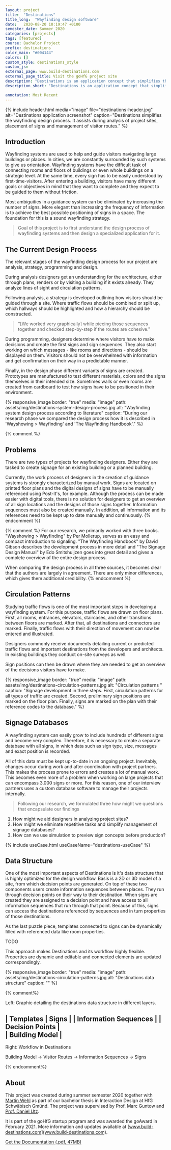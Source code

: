 ```yaml
---
layout: project
title:  "Destinations"
title_long:  "Wayfinding design software"
date:   2020-08-20 10:19:47 +0100
semester_date: Summer 2020
categories: [projects]
tags: [featured]
course: Bachelor Project
prefix: destinations
color_main: "#004144"
colors: []
custom_style: destinations_style
custom_js: 
external_page: www.build-destinations.com
external_page_title: Visit the goHfG project site
description: "Destinations is an application concept that simplifies the design process of wayfinding systems. Users can view a digital representation of a project site, visually plan visitor routes, sign placements and messages."
description_short: "Destinations is an application concept that simplifies the design process of wayfinding systems."

annotation: Most Recent
--- 
```


{% include header.html 
    media="image"
    file="destinations-header.jpg" 
    alt="Destinations application screenshot" 
    caption="Destinations simplifies the wayfinding design process. It assists during analysis of project sites, placement of signs and management of visitor routes." %}

## Introduction

Wayfinding systems are used to help and guide visitors navigating large buildings or places. In cities, we are constantly surrounded by such systems to give us orientation. Wayfinding systems have the difficult task of connecting rooms and floors of buildings or even whole buildings on a strategic level. At the same time, every sign has to be easily understood by first-time-visitors. After entering a building, visitors have many different goals or objectives in mind that they want to complete and they expect to be guided to them without friction. 

Most ambiguities in a guidance system can be eliminated by increasing the number of signs. More elegant than increasing the frequency of information is to achieve the best possible positioning of signs in a space. The foundation for this is a sound wayfinding strategy. 

> Goal of this project is to first understand the design process of wayfinding systems and then design a specialized application for it.

## The Current Design Process

The relevant stages of the wayfinding design process for our project are analysis, strategy, programming and design. 

During analysis designers get an understanding for the architecture, either through plans, renders or by visiting a building if it exists already. They analyze lines of sight and circulation patterns. 

Following analysis, a strategy is developed outlining how visitors should be guided through a site. Where traffic flows should be combined or split up, which hallways should be highlighted and how a hierarchy should be constructed. 

> "[We worked very graphically] while piecing those sequences together and checked step-by-step if the routes are cohesive."
 
During programming, designers determine where visitors have to make decisions and create the first signs and sign sequences. They also start working on which messages - like rooms and directions - should be displayed on them. Visitors should not be overwhelmed with information and get confirmation on their way in a predictable manner. 

Finally, in the design phase different variants of signs are created. Prototypes are manufactured to test different materials, colors and the signs themselves in their intended size. Sometimes walls or even rooms are created from cardboard to test how signs have to be positioned in their environment.

{% responsive_image 
    border: "true"
    media: "image"
    path: assets/img/destinations-system-design-process.jpg
    alt: "Wayfinding system design process according to literature" 
    caption: "During our research phase we compared the design process how it is described in 'Wayshowing > Wayfinding' and 'The Wayfinding Handbook'." %}

{% comment %}

## Problems

There are two types of projects for wayfinding designers. Either they are tasked to create signage for an existing building or a planned building. 

Currently, the work process of designers in the creation of guidance systems is strongly characterized by manual work. Signs are located on printed floor plans and the digital designs of signs have to be manually referenced using Post-It's, for example. Although the process can be made easier with digital tools, there is no solution for designers to get an overview of all sign locations and the designs of those signs together. Information sequences must also be created manually. In addition, all information and its references need to be kept up to date manually and continuously. 
{% endcomment %}

{% comment %}
For our research, we primarily worked with three books. "Wayshowing > Wayfinding" by Per Mollerup, serves as an easy and compact introduction to signaling. "The Wayfinding Handbook" by David Gibson describes the development process in more detail and "The Signage Design Manual" by Edo Smitshuijzen goes into great detail and gives a complete overview of the entire design process. 

When comparing the design process in all three sources, it becomes clear that the authors are largely in agreement. There are only minor differences, which gives them additional credibility. 
{% endcomment %}


## Circulation Patterns

Studying traffic flows is one of the most important steps in developing a wayfinding system. For this purpose, traffic flows are drawn on floor plans. First, all rooms, entrances, elevators, staircases, and other transitions between floors are marked. After that, all destinations and connectors are marked. Finally, traffic flows with their direction of movement can now be entered and illustrated. 

Designers commonly receive documents detailing current or predicted traffic flows and important destinations from the developers and architects. In existing buildings they conduct on-site surveys as well.

Sign positions can then be drawn where they are needed to get an overview of the decisions visitors have to make.

{% responsive_image 
    border: "true"
    media: "image"
    path: assets/img/destinations-circulation-patterns.jpg
    alt: "Circulation patterns " 
    caption: "Signage development in three steps. First, circulation patterns for all types of traffic are created. Second, preliminary sign positions are marked on the floor plan. Finally, signs are marked on the plan with their reference codes to the database." %}

## Signage Databases

A wayfinding system can easily grow to include hundreds of different signs and become very complex. Therefore, it is necessary to create a separate database with all signs, in which data such as sign type, size, messages and exact position is recorded. 

All of this data must be kept up-to-date in an ongoing project. Inevitably, changes occur during work and after coordination with project partners. This makes the process prone to errors and creates a lot of manual work. This becomes even more of a problem when working on large projects that can encompass 3.000 signs or more. For this reason, one of our interview partners uses a custom database software to manage their projects internally. 


> Following our research, we formulated three how might we questions that encapsulate our findings

1. How might we aid designers in analyzing project sites?
2. How might we eliminate repetitive tasks and simplify management of signage databases?
3. How can we use simulation to preview sign concepts before production?



{% include useCase.html useCaseName="destinations-useCase" %}

## Data Structure

One of the most important aspects of Destinations is it's data structure that is highly optimized for the design workflow. Basis is a 2D or 3D model of a site, from which decision points are generated. On top of these two components users create information sequences between places. They run through decision points on their way to their destination. When signs are created they are assigned to a decision point and have access to all information sequences that run through that point. Because of this, signs can access the destinations referenced by sequences and in turn properties of those destinations. 

As the last puzzle piece, templates connected to signs can be dynamically filled with referenced data like room properties. 

TODO

This approach makes Destinations and its workflow highly flexible. Properties are dynamic and editable and connected elements are updated correspondingly. 

{% responsive_image 
    border: "true"
    media: "image"
    path: assets/img/destinations-circulation-patterns.jpg
    alt: "Destinations data structure" 
    caption: "" %}

{% comment%}

Left: Graphic detailing the destinations data structure in different layers. 

|  Templates
|  Signs                   |
|  Information Sequences   |
|  Decision Points         |  
|  Building Model          |
----------------------
Right: Workflow in Destinations

Building Model -> Visitor Routes -> Information Sequences -> Signs 

{% endcomment%}

## About
This project was created during summer semester 2020 together with [Martin Wehl](http://www.martinwehl.de) as part of our bachelor thesis in Interaction Design at HfG Schwäbisch Gmünd. The project was supervised by Prof. Marc Guntow and [ Prof. Daniel Utz](http://www.danielutz.de). 

It is part of the goHfG startup program and was awarded the goAward in February 2021. More information and updates available at [www.build-destinations.com](www.build-destinations.com).

[Get the Documentation (.pdf, 47MB)][Doc]

[Doc]: /assets/docs/Dokumentation_MartinWehl_KaiMagnusMueller.pdf
